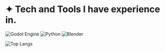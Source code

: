 # ✦ Tech and Tools I have experience in.
![Godot Engine](https://img.shields.io/badge/GODOT-%23FFFFFF.svg?style=for-the-badge&logo=godot-engine) ![Python](https://img.shields.io/badge/python-3670A0?style=for-the-badge&logo=python&logoColor=ffdd54) ![Blender](https://img.shields.io/badge/blender-%23F5792A.svg?style=for-the-badge&logo=blender&logoColor=white)

![Top Langs](https://github-readme-stats.vercel.app/api/top-langs/?username=Sculpto-R&size_weight=0.5&count_weight=0.5&show_icons=true&theme=tokyonight)
